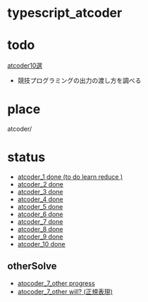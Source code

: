# typescript_atcoder

# todo
[atcoder10選](https://qiita.com/drken/items/fd4e5e3630d0f5859067)

- 競技プログラミングの出力の渡し方を調べる

# place
atcoder/

# status
- [atcoder_1 done (to do learn reduce )](https://github.com/orangina1018/typescript_atcoder/blob/main/atcoder/atcoder_1.ts)
- [atcoder_2 done](https://github.com/orangina1018/typescript_atcoder/blob/main/atcoder/atcoder_2.ts)
- [atcoder_3 done](https://github.com/orangina1018/typescript_atcoder/blob/main/atcoder/atcoder_3.ts)
- [atcoder_4 done](https://github.com/orangina1018/typescript_atcoder/blob/main/atcoder/atcoder_4.ts)
- [atcoder_5 done](https://github.com/orangina1018/typescript_atcoder/blob/main/atcoder/atcoder_5.ts)
- [atcoder_6 done](https://github.com/orangina1018/typescript_atcoder/blob/main/atcoder/atcoder_6.ts)
- [atcoder_7 done](https://github.com/orangina1018/typescript_atcoder/blob/main/atcoder/atcoder_7.ts)
- [atcoder_8 done](https://github.com/orangina1018/typescript_atcoder/blob/main/atcoder/atcoder_8.ts)
- [atcoder_9 done](https://github.com/orangina1018/typescript_atcoder/blob/main/atcoder/atcoder_9.ts)
- [atcoder_10 done](https://github.com/orangina1018/typescript_atcoder/blob/main/atcoder/atcoder_10.ts)

## otherSolve
- [atocoder_7_other progress](https://github.com/orangina1018/typescript_atcoder/blob/main/atcoder/atcoder_7_2.ts)
- [atocoder_7_other will? (正規表現)]()